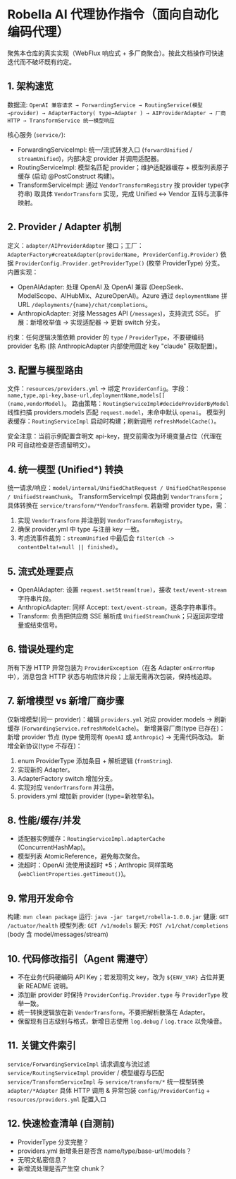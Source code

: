 # Robella AI 代理协作指令（面向自动化编码代理）

聚焦本仓库的真实实现（WebFlux 响应式 + 多厂商聚合）。按此文档操作可快速迭代而不破坏既有约定。

## 1. 架构速览
数据流: `OpenAI 兼容请求 → ForwardingService → RoutingService(模型→provider) → AdapterFactory( type→Adapter ) → AIProviderAdapter → 厂商 HTTP → TransformService 统一模型响应`

核心服务 (`service/`):
- ForwardingServiceImpl: 统一/流式转发入口 (`forwardUnified` / `streamUnified`)，内部决定 provider 并调用适配器。
- RoutingServiceImpl: 模型名匹配 provider；维护适配器缓存 + 模型列表原子缓存 (启动 @PostConstruct 构建)。
- TransformServiceImpl: 通过 `VendorTransformRegistry` 按 provider type(字符串) 取具体 `VendorTransform` 实现，完成 Unified <-> Vendor 互转与流事件映射。

## 2. Provider / Adapter 机制
定义：`adapter/AIProviderAdapter` 接口；工厂：`AdapterFactory#createAdapter(providerName, ProviderConfig.Provider)` 依据 `ProviderConfig.Provider.getProviderType()` (枚举 ProviderType) 分支。
内置实现：
- OpenAIAdapter: 处理 OpenAI 及 OpenAI 兼容 (DeepSeek、ModelScope、AIHubMix、AzureOpenAI)。Azure 通过 `deploymentName` 拼 URL `/deployments/{name}/chat/completions`。
- AnthropicAdapter: 对接 Messages API (`/messages`)，支持流式 SSE。
扩展：新增枚举值 -> 实现适配器 -> 更新 switch 分支。

约束：任何逻辑决策依赖 provider 的 `type` / `ProviderType`，不要硬编码 provider 名称 (除 AnthropicAdapter 内部使用固定 key "claude" 获取配置)。

## 3. 配置与模型路由
文件：`resources/providers.yml` -> 绑定 `ProviderConfig`。字段：`name,type,api-key,base-url,deploymentName,models[] (name,vendorModel)`。
路由策略：`RoutingServiceImpl#decideProviderByModel` 线性扫描 providers.models 匹配 `request.model`，未命中默认 `openai`。
模型列表缓存：`RoutingServiceImpl` 启动时构建；刷新调用 `refreshModelCache()`。

安全注意：当前示例配置含明文 api-key，提交前需改为环境变量占位（代理在 PR 可自动检查是否遗留明文）。

## 4. 统一模型 (Unified*) 转换
统一请求/响应：`model/internal/UnifiedChatRequest / UnifiedChatResponse / UnifiedStreamChunk`。
TransformServiceImpl 仅路由到 `VendorTransform`；具体转换在 `service/transform/*VendorTransform`. 若新增 provider type，需：
1. 实现 `VendorTransform` 并注册到 `VendorTransformRegistry`。
2. 确保 provider.yml 中 type 与注册 key 一致。
3. 考虑流事件裁剪：`streamUnified` 中最后会 `filter(ch -> contentDelta!=null || finished)`。

## 5. 流式处理要点
- OpenAIAdapter: 设置 `request.setStream(true)`，接收 `text/event-stream` 字符串片段。
- AnthropicAdapter: 同样 Accept: `text/event-stream`，逐条字符串事件。
- Transform: 负责把供应商 SSE 解析成 `UnifiedStreamChunk`；只返回非空增量或结束信号。

## 6. 错误处理约定
所有下游 HTTP 异常包装为 `ProviderException`（在各 Adapter `onErrorMap` 中），消息包含 HTTP 状态与响应体片段；上层无需再次包装，保持栈追踪。

## 7. 新增模型 vs 新增厂商步骤
仅新增模型(同一 provider)：编辑 `providers.yml` 对应 provider.models -> 刷新缓存 (`ForwardingService.refreshModelCache`)。
新增兼容厂商(type 已存在)：新增 provider 节点 (type 使用现有 `OpenAI` 或 `Anthropic`) -> 无需代码改动。
新增全新协议(type 不存在)：
1. enum ProviderType 添加条目 + 解析逻辑 (`fromString`).
2. 实现新的 Adapter。
3. AdapterFactory switch 增加分支。
4. 实现对应 `VendorTransform` 并注册。
5. providers.yml 增加新 provider (type=新枚举名)。

## 8. 性能/缓存/并发
- 适配器实例缓存：`RoutingServiceImpl.adapterCache` (ConcurrentHashMap)。
- 模型列表 AtomicReference，避免每次聚合。
- 流超时：OpenAI 流使用读超时 *5；Anthropic 同样策略 (`webClientProperties.getTimeout()`)。

## 9. 常用开发命令
构建: `mvn clean package`
运行: `java -jar target/robella-1.0.0.jar`
健康: `GET /actuator/health`
模型列表: `GET /v1/models`
聊天: `POST /v1/chat/completions` (body 含 model/messages/stream)

## 10. 代码修改指引（Agent 需遵守）
- 不在业务代码硬编码 API Key；若发现明文 key，改为 `${ENV_VAR}` 占位并更新 README 说明。
- 添加新 provider 时保持 `ProviderConfig.Provider.type` 与 `ProviderType` 枚举一致。
- 统一转换逻辑放在新 `VendorTransform`，不要把解析散落在 Adapter。
- 保留现有日志级别与格式，新增日志使用 `log.debug` / `log.trace` 以免噪音。

## 11. 关键文件索引
`service/ForwardingServiceImpl` 请求调度与流过滤
`service/RoutingServiceImpl` provider / 模型缓存与匹配
`service/TransformServiceImpl` 与 `service/transform/*` 统一模型转换
`adapter/*Adapter` 具体 HTTP 调用 & 异常包装
`config/ProviderConfig` + `resources/providers.yml` 配置入口

## 12. 快速检查清单 (自测前)
- ProviderType 分支完整？
- providers.yml 新增条目是否含 name/type/base-url/models？
- 无明文私密信息？
- 新增流处理是否产生空 chunk？
